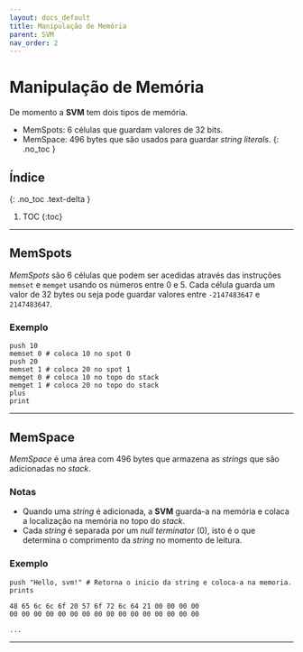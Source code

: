 ```yaml
---
layout: docs_default
title: Manipulação de Memória
parent: SVM
nav_order: 2
---
```


# Manipulação de Memória
De momento a **SVM** tem dois tipos de memória.
- MemSpots: 6 células que guardam valores de 32 bits.
- MemSpace: 496 bytes que são usados para guardar _string literals_.
{: .no_toc }

## Índice
{: .no_toc .text-delta }

1. TOC
{:toc}

---

## MemSpots

_MemSpots_ são 6 células que podem ser acedidas através das instruções `memset` e `memget` usando os números entre 0 e 5. Cada célula guarda um valor de 32 bytes ou seja pode guardar valores entre `-2147483647` e `2147483647`.

### Exemplo
```
push 10
memset 0 # coloca 10 no spot 0
push 20
memset 1 # coloca 20 no spot 1
memget 0 # coloca 10 no topo do stack
memget 1 # coloca 20 no topo do stack
plus
print
```

---

## MemSpace

_MemSpace_ é uma área com 496 bytes que armazena as _strings_ que são adicionadas no _stack_. 

### Notas
- Quando uma _string_ é adicionada, a **SVM** guarda-a na memória e colaca a localização na memória no topo do _stack_.
- Cada _string_ é separada por um _null terminator_ (0), isto é o que determina o comprimento da _string_ no momento de leitura.

### Exemplo

```
push "Hello, svm!" # Retorna o inicio da string e coloca-a na memoria.
prints
```

```
48 65 6c 6c 6f 20 57 6f 72 6c 64 21 00 00 00 00
00 00 00 00 00 00 00 00 00 00 00 00 00 00 00 00

...
```

---